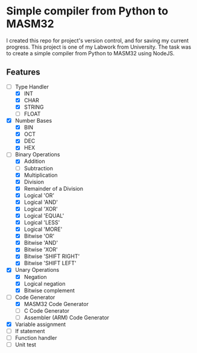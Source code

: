# Simple compiler from Python to MASM32

I created this repo for project's version control, and for saving my current progress. This project is one of my Labwork from University. The task was to create a simple compiler from Python to MASM32 using NodeJS.

## Features

- [ ] Type Handler
  - [x] INT
  - [x] CHAR
  - [x] STRING
  - [ ] FLOAT
- [x] Number Bases
  - [x] BIN
  - [x] OCT
  - [x] DEC
  - [x] HEX
- [ ] Binary Operations
  - [x] Addition
  - [ ] Subtraction
  - [x] Multiplication
  - [x] Division
  - [x] Remainder of a Division
  - [x] Logical 'OR'
  - [x] Logical 'AND'
  - [x] Logical 'XOR'
  - [x] Logical 'EQUAL'
  - [x] Logical 'LESS'
  - [x] Logical 'MORE'
  - [x] Bitwise 'OR'
  - [x] Bitwise 'AND'
  - [x] Bitwise 'XOR'
  - [x] Bitwise 'SHIFT RIGHT'
  - [x] Bitwise 'SHIFT LEFT'
- [x] Unary Operations
  - [x] Negation
  - [x] Logical negation
  - [x] Bitwise complement
- [ ] Code Generator
  - [x] MASM32 Code Generator
  - [ ] C Code Generator
  - [ ] Assembler (ARM) Code Generator
- [x] Variable assignment
- [ ] If statement
- [ ] Function handler
- [ ] Unit test
